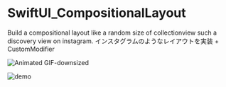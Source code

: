 # SwiftUI_CompositionalLayout
Build a compositional layout like a random size of collectionview such a discovery view on instagram.
インスタグラムのようなレイアウトを実装 + CustomModifier

![Animated GIF-downsized](https://media.giphy.com/media/5dmPCMs8ETJjLJUrX3/giphy.gif?cid=790b761174d36ac4f68cc9e6b51d179b14a4016c4cd185e8&rid=giphy.gif&ct=g)

![demo](https://raw.github.com/wiki/takuyama29/WorldTracking/images/Untitled.gif)
